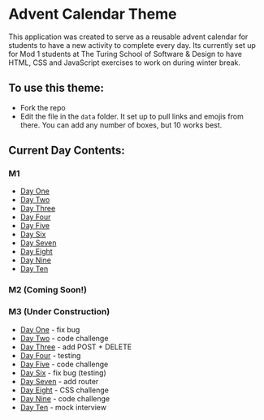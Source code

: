 # Advent Calendar Theme

This application was created to serve as a reusable advent calendar for students to have a new activity to complete every day. Its currently set up for Mod 1 students at The Turing School of Software & Design to have HTML, CSS and JavaScript exercises to work on during winter break. 

## To use this theme:
* Fork the repo
* Edit the file in the `data` folder. It set up to pull links and emojis from there. You can add any number of boxes, but 10 works best. 

## Current Day Contents:
### M1
* [Day One](https://repl.it/@HannahHudson1/AdventDay1#index.js)
* [Day Two](https://codepen.io/hannahhch/pen/OJXGpxJ)
* [Day Three](https://github.com/turingschool-examples/ski-lift)
* [Day Four](https://github.com/turingschool-examples/cookie-comp)
* [Day Five](https://repl.it/@HannahHudson1/Advent5#index.js)
* [Day Six](https://codepen.io/hannahhch/pen/QWEPeKb)
* [Day Seven](https://codepen.io/hannahhch/pen/mdEYqjX)
* [Day Eight](https://repl.it/@HannahHudson1/Advent8)
* [Day Nine](https://github.com/turingschool-examples/do-you-wanna-build-a-snowman)
* [Day Ten](https://github.com/turingschool-examples/winter-mad-libs)

### M2 (Coming Soon!)

### M3 (Under Construction)
* [Day One]() - fix bug
* [Day Two]() - code challenge
* [Day Three]() - add POST + DELETE
* [Day Four]() - testing
* [Day Five]() - code challenge
* [Day Six]() - fix bug (testing)
* [Day Seven]() - add router
* [Day Eight]() - CSS challenge
* [Day Nine]() - code challenge
* [Day Ten]() - mock interview
